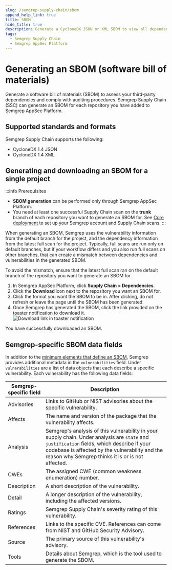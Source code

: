 ```yaml
---
slug: /semgrep-supply-chain/sbom
append_help_link: true
title: SBOM
hide_title: true
description: Generate a CycloneDX JSON or XML SBOM to view all dependencies of a repository.
tags:
  - Semgrep Supply Chain
  - Semgrep AppSec Platform
---
```


# Generating an SBOM (software bill of materials)

Generate a software bill of materials (SBOM) to assess your third-party dependencies and comply with auditing procedures. Semgrep Supply Chain (SSC) can generate an SBOM for each repository you have added to Semgrep AppSec Platform.

## Supported standards and formats

Semgrep Supply Chain supports the following:

- CycloneDX 1.4 JSON
- CycloneDX 1.4 XML

## Generating and downloading an SBOM for a single project

:::info Prerequisites
- **SBOM generation** can be performed only through Semgrep AppSec Platform.
- You need at least one successful Supply Chain scan on the **trunk** branch of each repository you want to generate an SBOM for. See [<i class="fa-regular fa-file-lines"></i> Core deployment](/deployment/core-deployment) to set up your Semgrep account and Supply Chain scans.
:::

When generating an SBOM, Semgrep uses the vulnerability information from the default branch for the project, and the dependency information from the latest full scan for the project. Typically, full scans are run only on default branches, but if your workflow differs and you also run full scans on other branches, that can create a mismatch between dependencies and vulnerabilities in the generated SBOM.

To avoid the mismatch, ensure that the latest full scan ran on the default branch of the repository you want to generate an SBOM for.

1. In Semgrep AppSec Platform, click **Supply Chain > Dependencies**.
2. Click the **Download <i class="fa-solid fa-download"></i>** icon next to the repository you want an SBOM for.
3. Click the format you want the SBOM to be in. After clicking, do not refresh or leave the page until the SBOM has been generated.
3. Once Semgrep has generated the SBOM, click the link provided on the toaster notification to download it.
    ![Download link in toaster notification](/img/download-sbom.png#bordered)

You have successfully downloaded an SBOM.

## Semgrep-specific SBOM data fields

In addition to the [<i class="fas fa-external-link fa-xs"></i> minimum elements that define an SBOM](https://www.ntia.doc.gov/files/ntia/publications/sbom_minimum_elements_report.pdf), Semgrep provides additional metadata in the `vulnerabilities` field. Under `vulnerabilities` are a list of data objects that each describe a specific vulnerability. Each vulnerability has the following data fields:

| Semgrep-specific field | Description |
| -------  | ------ |
| Advisories  | Links to GitHub or NIST advisories about the specific vulnerability. |
| Affects | The name and version of the package that the vulnerability affects. |
| Analysis | Semgrep's analysis of this vulnerability in your supply chain. Under analysis are `state` and `justification` fields, which describe if your codebase is affected by the vulnerability and the reason why Semgrep thinks it is or is not affected. |
| CWEs | The assigned CWE (common weakness enumeration) number. |
| Description | A short description of the vulnerability. |
| Detail | A longer description of the vulnerability, including the affected versions. |
| Ratings | Semgrep Supply Chain's severity rating of this vulnerability. |
| References | Links to the specific CVE. References can come from NIST and GitHub Security Advisory. |
| Source | The primary source of this vulnerability's advisory. |
| Tools | Details about Semgrep, which is the tool used to generate the SBOM. |
